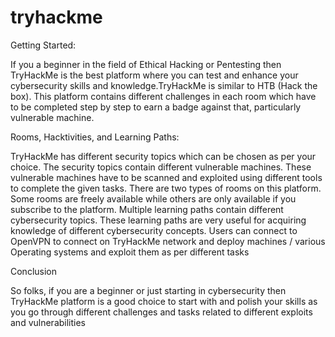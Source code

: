 # tryhackme
Getting Started:

If you a beginner in the field of Ethical Hacking or Pentesting then TryHackMe is the best platform where you can test and enhance your cybersecurity skills and knowledge.TryHackMe is similar to HTB (Hack the box). This platform contains different challenges in each room which have to be completed step by step to earn a badge against that, particularly vulnerable machine.

Rooms, Hacktivities, and Learning Paths:

TryHackMe has different security topics which can be chosen as per your choice. The security topics contain different vulnerable machines. These vulnerable machines have to be scanned and exploited using different tools to complete the given tasks. There are two types of rooms on this platform. Some rooms are freely available while others are only available if you subscribe to the platform. Multiple learning paths contain different cybersecurity topics. These learning paths are very useful for acquiring knowledge of different cybersecurity concepts. Users can connect to OpenVPN to connect on TryHackMe network and deploy machines / various Operating systems and exploit them as per different tasks

Conclusion

So folks, if you are a beginner or just starting in cybersecurity then TryHackMe platform is a good choice to start with and polish your skills as you go through different challenges and tasks related to different exploits and vulnerabilities
